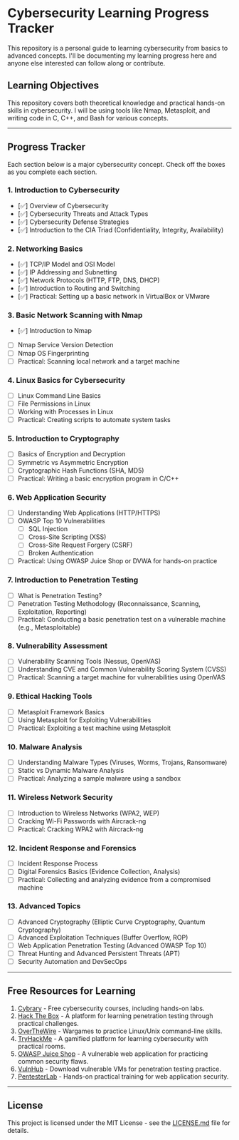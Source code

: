 # Cybersecurity Learning Progress Tracker

This repository is a personal guide to learning cybersecurity from basics to advanced concepts. I'll be documenting my learning progress here and anyone else interested can follow along or contribute.

## Learning Objectives
This repository covers both theoretical knowledge and practical hands-on skills in cybersecurity. I will be using tools like Nmap, Metasploit, and writing code in C, C++, and Bash for various concepts.

---

## Progress Tracker

Each section below is a major cybersecurity concept. Check off the boxes as you complete each section.

### 1. **Introduction to Cybersecurity**
- [✅] Overview of Cybersecurity
- [✅] Cybersecurity Threats and Attack Types
- [✅] Cybersecurity Defense Strategies
- [✅] Introduction to the CIA Triad (Confidentiality, Integrity, Availability)

### 2. **Networking Basics**
- [✅] TCP/IP Model and OSI Model
- [✅] IP Addressing and Subnetting
- [✅] Network Protocols (HTTP, FTP, DNS, DHCP)
- [✅] Introduction to Routing and Switching
- [✅] Practical: Setting up a basic network in VirtualBox or VMware

### 3. **Basic Network Scanning with Nmap**
- [✅] Introduction to Nmap
- [ ] Nmap Service Version Detection
- [ ] Nmap OS Fingerprinting
- [ ] Practical: Scanning local network and a target machine

### 4. **Linux Basics for Cybersecurity**
- [ ] Linux Command Line Basics
- [ ] File Permissions in Linux
- [ ] Working with Processes in Linux
- [ ] Practical: Creating scripts to automate system tasks

### 5. **Introduction to Cryptography**
- [ ] Basics of Encryption and Decryption
- [ ] Symmetric vs Asymmetric Encryption
- [ ] Cryptographic Hash Functions (SHA, MD5)
- [ ] Practical: Writing a basic encryption program in C/C++

### 6. **Web Application Security**
- [ ] Understanding Web Applications (HTTP/HTTPS)
- [ ] OWASP Top 10 Vulnerabilities
  - [ ] SQL Injection
  - [ ] Cross-Site Scripting (XSS)
  - [ ] Cross-Site Request Forgery (CSRF)
  - [ ] Broken Authentication
- [ ] Practical: Using OWASP Juice Shop or DVWA for hands-on practice

### 7. **Introduction to Penetration Testing**
- [ ] What is Penetration Testing?
- [ ] Penetration Testing Methodology (Reconnaissance, Scanning, Exploitation, Reporting)
- [ ] Practical: Conducting a basic penetration test on a vulnerable machine (e.g., Metasploitable)

### 8. **Vulnerability Assessment**
- [ ] Vulnerability Scanning Tools (Nessus, OpenVAS)
- [ ] Understanding CVE and Common Vulnerability Scoring System (CVSS)
- [ ] Practical: Scanning a target machine for vulnerabilities using OpenVAS

### 9. **Ethical Hacking Tools**
- [ ] Metasploit Framework Basics
- [ ] Using Metasploit for Exploiting Vulnerabilities
- [ ] Practical: Exploiting a test machine using Metasploit

### 10. **Malware Analysis**
- [ ] Understanding Malware Types (Viruses, Worms, Trojans, Ransomware)
- [ ] Static vs Dynamic Malware Analysis
- [ ] Practical: Analyzing a sample malware using a sandbox

### 11. **Wireless Network Security**
- [ ] Introduction to Wireless Networks (WPA2, WEP)
- [ ] Cracking Wi-Fi Passwords with Aircrack-ng
- [ ] Practical: Cracking WPA2 with Aircrack-ng

### 12. **Incident Response and Forensics**
- [ ] Incident Response Process
- [ ] Digital Forensics Basics (Evidence Collection, Analysis)
- [ ] Practical: Collecting and analyzing evidence from a compromised machine

### 13. **Advanced Topics**
- [ ] Advanced Cryptography (Elliptic Curve Cryptography, Quantum Cryptography)
- [ ] Advanced Exploitation Techniques (Buffer Overflow, ROP)
- [ ] Web Application Penetration Testing (Advanced OWASP Top 10)
- [ ] Threat Hunting and Advanced Persistent Threats (APT)
- [ ] Security Automation and DevSecOps

---

## Free Resources for Learning
1. [Cybrary](https://www.cybrary.it) - Free cybersecurity courses, including hands-on labs.
2. [Hack The Box](https://www.hackthebox.eu) - A platform for learning penetration testing through practical challenges.
3. [OverTheWire](https://overthewire.org) - Wargames to practice Linux/Unix command-line skills.
4. [TryHackMe](https://tryhackme.com) - A gamified platform for learning cybersecurity with practical rooms.
5. [OWASP Juice Shop](https://owasp.org/www-project-juice-shop/) - A vulnerable web application for practicing common security flaws.
6. [VulnHub](https://www.vulnhub.com) - Download vulnerable VMs for penetration testing practice.
7. [PentesterLab](https://www.pentesterlab.com) - Hands-on practical training for web application security.

---

## License

This project is licensed under the MIT License - see the [LICENSE.md](LICENSE.md) file for details.

